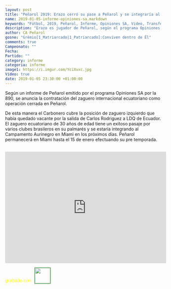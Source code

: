 ```yaml
---
layout: post
title: "Peñarol 2019: Erazo cerró su pase a Peñarol y se integraría al plantel en Miami"
name: 2019-01-05-informe-opiniones-sa.markdown
keywords: "Fútbol, 2019, Peñarol, Informe, Opiniones SA, Video, Transferencias, Pases, Pretemporada 2019, Erazo"
description: "Erazo es jugador de Peñarol, según el programa Opiniones SA de la 890, el zaguero se estaría integrando a los entrenamientos de Peñarol en Miami en los próximos días, cuenta con un importante palmarés habiendo jugado en varios cuadros brasileros"
author: CA Peñarol
gosne: "Grêmio[1_Matriarcado|1_Patriarcado]:Conviven dentro de Êl"
comments: true
Campeonato: ""
Fecha:
Partido: ""
category: informe
categoria: informe
image1: https://i.imgur.com/YciXvxc.jpg
Video: true
date: 2019-01-05 23:30:00 +01:00:00
---
```

<!---https://i.imgur.com/6AhlLin.png
Campeonato: <span>{{ page.Campeonato }}</span><br>
Fecha: <span>{{ page.Fecha }}</span><br>
Encuentro: <span>{{ page.Partido }}</span><br>-->

Según un informe de Peñarol emitido por el programa Opiniones SA por la 890, se anuncia la contratación del zaguero internacional ecuatoriano como operación cerrada en Peñarol.

De esta manera el Carbonero cubre la posición de zaguero izquierdo que había quedado vacante por la salida de Carlos Rodriguez a LDQ de Ecuador. El zaguero ecuatoriano de 30 años de edad tiene un exitoso pasaje por varios clubes brasileros en su palmarés y se estaría integrando al Campamento Aurinegro en Miami en los próximos días. Peñarol permanecerá en Miami hasta el 15 de enero efectuando su pre temporada.

<br>

<iframe width="521" height="360" src="https://www.youtube.com/embed/F8ICgmyvQWA" frameborder="0" allow="accelerometer; autoplay; encrypted-media; gyroscope; picture-in-picture" allowfullscreen></iframe>

<span style="color:yellow;margin-top:0px;">grabado con</span> <a href="http://ffmpeg.org"><img src="{{ site.url }}/images/ffmpeg.png" width="50px" style="border:1px solid green;vertical-align: sub;margin-left:7px;"></a>
